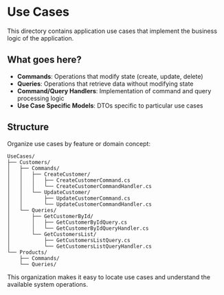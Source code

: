 # Use Cases

This directory contains application use cases that implement the business logic of the application.

## What goes here?

- **Commands**: Operations that modify state (create, update, delete)
- **Queries**: Operations that retrieve data without modifying state
- **Command/Query Handlers**: Implementation of command and query processing logic
- **Use Case Specific Models**: DTOs specific to particular use cases

## Structure

Organize use cases by feature or domain concept:

```
UseCases/
├── Customers/
│   ├── Commands/
│   │   ├── CreateCustomer/
│   │   │   ├── CreateCustomerCommand.cs
│   │   │   └── CreateCustomerCommandHandler.cs
│   │   └── UpdateCustomer/
│   │       ├── UpdateCustomerCommand.cs
│   │       └── UpdateCustomerCommandHandler.cs
│   └── Queries/
│       ├── GetCustomerById/
│       │   ├── GetCustomerByIdQuery.cs
│       │   └── GetCustomerByIdQueryHandler.cs
│       └── GetCustomersList/
│           ├── GetCustomersListQuery.cs
│           └── GetCustomersListQueryHandler.cs
└── Products/
    ├── Commands/
    └── Queries/
```

This organization makes it easy to locate use cases and understand the available system operations.
